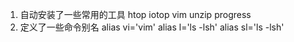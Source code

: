 1. 自动安装了一些常用的工具 
    htop iotop vim unzip progress
2. 定义了一些命令别名
    alias vi='vim'
    alias l='ls -lsh'
    alias sl='ls -lsh'